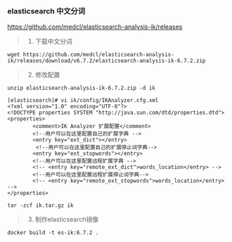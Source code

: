 ### elasticsearch 中文分词
https://github.com/medcl/elasticsearch-analysis-ik/releases

> 1. 下载中文分词
```
wget https://github.com/medcl/elasticsearch-analysis-ik/releases/download/v6.7.2/elasticsearch-analysis-ik-6.7.2.zip
```
> 2. 修改配置
```
unzip elasticsearch-analysis-ik-6.7.2.zip -d ik

[elasticsearch]# vi ik/config/IKAnalyzer.cfg.xml
<?xml version="1.0" encoding="UTF-8"?>
<!DOCTYPE properties SYSTEM "http://java.sun.com/dtd/properties.dtd">
<properties>
        <comment>IK Analyzer 扩展配置</comment>
        <!--用户可以在这里配置自己的扩展字典 -->
        <entry key="ext_dict"></entry>
         <!--用户可以在这里配置自己的扩展停止词字典-->
        <entry key="ext_stopwords"></entry>
        <!--用户可以在这里配置远程扩展字典 -->
        <!-- <entry key="remote_ext_dict">words_location</entry> -->
        <!--用户可以在这里配置远程扩展停止词字典-->
        <!-- <entry key="remote_ext_stopwords">words_location</entry> -->
</properties>

tar -zcf ik.tar.gz ik
```

> 3. 制作elasticsearch镜像
```
docker build -t es-ik:6.7.2 .
```
